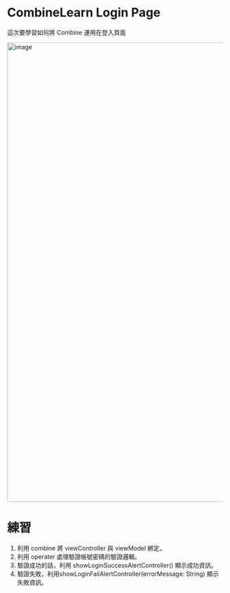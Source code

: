 # CombineLearn Login Page
這次要學習如何將 Combine 運用在登入頁面

<img width="1073" alt="image" src="https://github.com/SD19767/CombineLearn_Login/assets/125421319/dcd72c9f-9e6c-48c1-a186-c9b9a436a356">

# 練習
1. 利用 combine 將 viewController 與 viewModel 綁定。
2. 利用 operater 處理驗證帳號密碼的驗證邏輯。
3. 驗證成功的話，利用 showLoginSuccessAlertController() 顯示成功資訊。
4. 驗證失敗，利用showLoginFailAlertController(errorMessage: String) 顯示失敗資訊。
